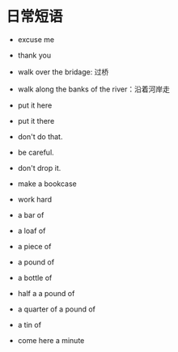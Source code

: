 # 日常短语
* excuse me
* thank you

* walk over the bridage: 过桥
* walk along the banks of the river：沿着河岸走

* put it here
* put it there

* don't do that.

* be careful.
* don't drop it.

* make a bookcase

* work hard

* a bar of 
* a loaf of 
* a piece of 

* a pound of 
* a bottle of 
* half a a pound of 
* a quarter of a pound of 
* a tin of 

* come here a minute 